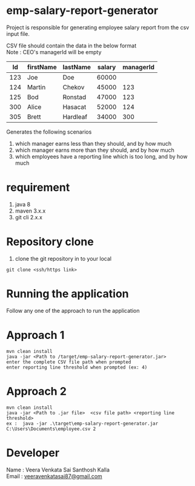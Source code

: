 # emp-salary-report-generator
Project is responsible for generating employee salary report 
from the csv input file.

CSV file should contain the data in the below format </br>
Note : CEO's managerId will be empty

| Id  | firstName | lastName | salary | managerId |
| --- | --------- | -------- | ------ | --------- |
| 123 | Joe       | Doe      | 60000  |           |
| 124 | Martin    | Chekov   | 45000  | 123       |
| 125 | Bod       | Ronstad  | 47000  | 123       |
| 300 | Alice     | Hasacat  | 52000  | 124       |
| 305 | Brett     | Hardleaf | 34000  | 300       |

Generates the following scenarios
1. which manager earns less than they should, and by how much
2. which manager earns more than they should, and by how much
3. which employees have a reporting line which is too long, and by how much

# requirement
1. java 8
2. maven 3.x.x
3. git cli 2.x.x

# Repository clone
1. clone the git repository in to your local
````
git clone <ssh/https link>
````
# Running the application
Follow any one of the approach to run the application

# Approach 1
````
mvn clean install 
java -jar <Path to /target/emp-salary-report-generator.jar>
enter the complete CSV file path when prompted
enter reporting line threshold when prompted (ex: 4)
````
# Approach 2
````
mvn clean install
java -jar <Path to .jar file>  <csv file path> <reporting line threshold>
ex :  java -jar .\target\emp-salary-report-generator.jar C:\Users\Documents\employee.csv 2
````

# Developer
Name  : Veera Venkata Sai Santhosh Kalla <br/>
Email : veeravenkatasai87@gmail.com